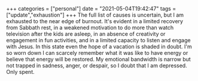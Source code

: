 +++
categories = ["personal"]
date = "2021-05-04T19:42:47"
tags = ["update","exhaustion"]
+++
The full list of causes is uncertain, but I am exhausted to the near edge of burnout. It's evident in a limited recovery from Sabbath rest, in a weakened motivation to do more than watch television after the kids are asleep, in an absence of creativity or engagement in fun activities, and in a limited capacity to listen and engage with Jesus. In this state even the hope of a vacation is shaded in doubt. I'm so worn down I can scarcely remember what it was like to have energy or believe that energy will be restored. My emotional bandwidth is narrow but not trapped in sadness, anger, or despair, so I doubt that I am depressed. Only spent.

